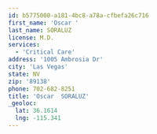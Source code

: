 ```yaml
---
id: b5775000-a181-4bc8-a78a-cfbefa26c716
first_name: 'Oscar '
last_name: SORALUZ
license: M.D.
services:
  - 'Critical Care'
address: '1005 Ambrosia Dr'
city: 'Las Vegas'
state: NV
zip: '89138'
phone: 702-682-8251
title: 'Oscar  SORALUZ'
_geoloc:
  lat: 36.1614
  lng: -115.341
---
```

